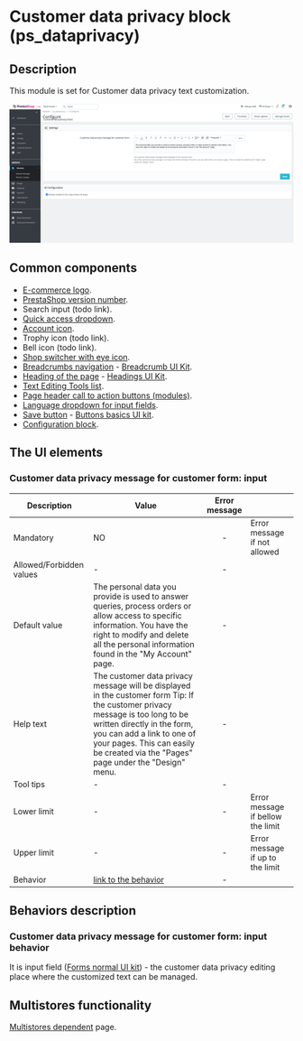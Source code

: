 # Customer data privacy block (ps\_dataprivacy)

## Description

This module is set for Customer data privacy text customization.

![Customer data privacy block User Interface](../../../../../.gitbook/assets/image.png)

## Common components

* [E-commerce logo](../../../common-components/e-commerce-logo.md).
* [PrestaShop version number](../../../common-components/prestashop-version-number.md).
* Search input (todo link).
* [Quick access dropdown](../../../common-components/quick-access-dropdown.md).
* [Account icon](../../../common-components/account-icon.md).
* Trophy icon (todo link).
* Bell icon (todo link).
* [Shop switcher with eye icon](../../../common-components/shop-switcher-with-eye-icon.md).
* [Breadcrumbs navigation](../../../common-components/breadcrumbs.md) - [Breadcrumb UI Kit](https://build.prestashop.com/prestashop-ui-kit/?path=/story/breadcrumb--breadcrumb).
* [Heading of the page](../../../common-components/heading-of-the-page.md) - [Headings UI Kit](https://build.prestashop.com/prestashop-ui-kit/?path=/story/headings--headings).
* [Text Editing Tools list](https://app.gitbook.com/o/-MAz0PPl5s9ulE9xyliu/s/eRh5ljXXvELkmmdiRmg8/\~/changes/JoHY00TjQGJ6Tyc8mp3s/functional-documentation/ux-ui/common-components/text-editing-tools-list).
* [Page header call to action buttons (modules)](../../../common-components/page-header-call-to-action-buttons-modules.md).
* [Language dropdown for input fields](https://app.gitbook.com/o/-MAz0PPl5s9ulE9xyliu/s/eRh5ljXXvELkmmdiRmg8/\~/diff/\~/changes/KjeTPSLSN1LXBZMsI7JI/functional-documentation/ux-ui/common-components/language-dropdown-for-input-fields).
* ​[Save button](https://app.gitbook.com/o/-MAz0PPl5s9ulE9xyliu/s/eRh5ljXXvELkmmdiRmg8/\~/changes/bFfZ6x0W3PrldLavAttl/functional-documentation/ux-ui/common-components/save-button) - [Buttons basics UI kit](https://build.prestashop.com/prestashop-ui-kit/?path=/story/buttons--basics).
* [Configuration block](https://app.gitbook.com/o/-MAz0PPl5s9ulE9xyliu/s/eRh5ljXXvELkmmdiRmg8/\~/changes/cReeZTZCiwqi5rIeUSjb/functional-documentation/ux-ui/common-components/configuration-block).

## The UI elements

### **Customer data privacy message for customer form: input**

<table><thead><tr><th>Description</th><th>Value</th><th align="center">Error message</th><th data-hidden></th></tr></thead><tbody><tr><td>Mandatory</td><td>NO</td><td align="center">-</td><td>Error message if not allowed</td></tr><tr><td>Allowed/Forbidden values</td><td>                <strong></strong>          -</td><td align="center">-</td><td></td></tr><tr><td>Default value</td><td>The personal data you provide is used to answer queries, process orders or allow access to specific information. You have the right to modify and delete all the personal information found in the "My Account" page.</td><td align="center">-</td><td></td></tr><tr><td>Help text</td><td>The customer data privacy message will be displayed in the customer form Tip: If the customer privacy message is too long to be written directly in the form, you can add a link to one of your pages. This can easily be created via the "Pages" page under the "Design" menu.</td><td align="center">-</td><td></td></tr><tr><td>Tool tips</td><td>                      -</td><td align="center">-</td><td></td></tr><tr><td>Lower limit</td><td>                      -</td><td align="center">-</td><td>Error message if bellow the limit</td></tr><tr><td>Upper limit</td><td>                      -</td><td align="center">-</td><td>Error message if up to the limit</td></tr><tr><td>Behavior</td><td><a href="customer-data-privacy-block-ps_dataprivacy.md#customer-data-privacy-message-for-customer-form-input-behavior">link to the behavior</a></td><td align="center">-</td><td></td></tr></tbody></table>

## Behaviors description

### **Customer data privacy message for customer form: input behavior**

&#x20;It is input field ([Forms normal UI kit](https://build.prestashop-project.org/prestashop-ui-kit/?path=/story/forms--normal)) - the customer data privacy editing place where the customized text can be managed.&#x20;

## Multistores functionality

[Multistores dependent](../../../common-components/multistores-dependent.md) page.
